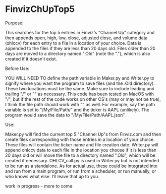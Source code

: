 # FinvizChUpTop5


Purpose:

This searches for the top 5 entries in Finviz's "Channel Up" category and then appends open, high, low, close, adjusted close, and volume data (ohlccv) for each entry to a file in a location of your choice. Data is appended to the files if they are less than 20 days old. Files older than 20 days are moved to a directory named ".Old" (note the "."), which is also created if it doesn't exist.

Before Use:

YOU WILL NEED TO define the path variable in Maker.py and Writer.py to signify where you want the program to save files (and the .Old directory). These two locations must be the same. Make sure to include leading and trailing "/" or "\" as necessary. This code has been tested on MacOS with "/", but if the rest of the code works on other OS's (may or may not be true), I think the file path should work with "\" as well.
For example, say the path variable is set to "/My/File/Path/" and the ticker is AAPL (unlikely). The program would save the data to "/My/File/Path/AAPL.json".

Use:

Maker.py will find the current top 5 "Channel Up"s from Finviz.com and then create files corresponding with those entries in a location of your choice. These files  will contain the ticker name and file creation date.
Writer.py will append ohlccv data to each file in the location you choose if it is less than 20 days old or will move the file to a directory
named ".Old", which will be created if necessary.
OHLCV_call.py is used in Writer.py but is not intended to be run as a standalone. 
As for actual use, these could be integrated into and run from a main program, or run from a scheduler, or run manually, or who knows what else. I'll leave that up to you.


work in progress - more to come
